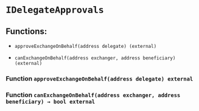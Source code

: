# `IDelegateApprovals`

## Functions:

- `approveExchangeOnBehalf(address delegate) (external)`

- `canExchangeOnBehalf(address exchanger, address beneficiary) (external)`

### Function `approveExchangeOnBehalf(address delegate) external`

### Function `canExchangeOnBehalf(address exchanger, address beneficiary) → bool external`
